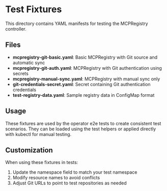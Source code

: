 # Test Fixtures

This directory contains YAML manifests for testing the MCPRegistry controller.

## Files

- **mcpregistry-git-basic.yaml**: Basic MCPRegistry with Git source and automatic sync
- **mcpregistry-git-auth.yaml**: MCPRegistry with Git authentication using secrets
- **mcpregistry-manual-sync.yaml**: MCPRegistry with manual sync only
- **git-credentials-secret.yaml**: Secret containing Git authentication credentials
- **test-registry-data.yaml**: Sample registry data in ConfigMap format

## Usage

These fixtures are used by the operator e2e tests to create consistent test scenarios. They can be loaded using the test helpers or applied directly with kubectl for manual testing.

## Customization

When using these fixtures in tests:
1. Update the namespace field to match your test namespace
2. Modify resource names to avoid conflicts
3. Adjust Git URLs to point to test repositories as needed
